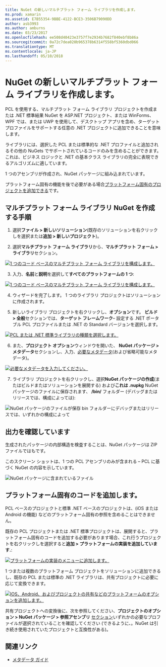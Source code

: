 ```yaml
---
title: NuGet の新しいマルチプラット フォーム ライブラリを作成します。
ms.prod: xamarin
ms.assetid: E7B55354-9BBE-4122-BCE3-3506B79090DD
author: asb3993
ms.author: amburns
ms.date: 03/23/2017
ms.openlocfilehash: ee508d40423e3757f7e2934b7682f840ebf8b86a
ms.sourcegitcommit: 0a72c7dea020b965378b6314f558bf5360dbd066
ms.translationtype: MT
ms.contentlocale: ja-JP
ms.lasthandoff: 05/10/2018
---
```

# <a name="creating-a-new-multiplatform-library-for-nuget"></a>NuGet の新しいマルチプラット フォーム ライブラリを作成します。

PCL を使用する、マルチプラット フォーム ライブラリ プロジェクトを作成または .NET 標準結果 NuGet を ASP.NET プロジェクト、または WinForms、WPF では、または UWP を使用して、デスクトップ アプリを含め、ターゲット プロファイルをサポートする任意の .NET プロジェクトに追加できることを意味します。

ライブラリには、選択した PCL または標準的な .NET プロファイルと追加されるその他の NuGets でサポートされているコードのみを含めることができます。
これは、ビジネス ロジックと .NET の基本クラス ライブラリの完全に表現できるアルゴリズムに適しています。

1 つのアセンブリが作成され、NuGet パッケージに組み込まれています。

プラットフォーム固有の機能を後で必要がある場合[プラットフォーム固有のプロジェクトを追加できる](#add-platforms)です。

## <a name="steps-to-create-a-multiplatform-library-nuget"></a>マルチプラット フォーム ライブラリ NuGet を作成する手順

1. 選択**ファイル > 新しいソリューション**(既存のソリューションを右クリックしを選択または**追加 > 新しいプロジェクト**)。

2. 選択**マルチプラット フォーム ライブラリ**から、**マルチプラット フォーム > ライブラリ**セクション。

  [![](single-codebase-images/mulitplatform-library-sml.png "1 つのコード ベースのマルチプラット フォーム ライブラリを構成します。")](single-codebase-images/mulitplatform-library.png#lightbox)

3. 入力、**名前**と**説明**を選択して**すべてのプラットフォームの 1 つ**:

  [![](single-codebase-images/single-configure-sml.png "1 つのコード ベースのマルチプラット フォーム ライブラリを構成します。")](single-codebase-images/single-configure.png#lightbox)

4. ウィザードを完了します。 1 つのライブラリ プロジェクトはソリューションに作成されます。

5. 新しいライブラリ プロジェクトを右クリックし、**オプション**です。 **ビルド > 全般**セクションでは、**ターゲット フレームワーク**– 設定する .NET ポータブル PCL プロファイルまたは .NET の Standard バージョンを選択します。

  [![](single-codebase-images/single-choose-type-sml.png "PCL または .NET 標準ライブラリの種類を選択します。")](single-codebase-images/single-choose-type.png#lightbox)

6. また、**プロジェクト オプション**ウィンドウを開いた、 **NuGet パッケージ > メタデータ**セクションし、入力、[必要なメタデータ](~/cross-platform/app-fundamentals/nuget-multiplatform-libraries/metadata.md)(および省略可能なメタデータ)。

  [![](single-codebase-images/single-metadata-sml.png "必要なメタデータを入力してください。")](single-codebase-images/single-metadata.png#lightbox)

7. ライブラリ プロジェクトを右クリックし、選択**NuGet パッケージの作成**(またはビルドまたはソリューションを展開する) および**これは .nupkg** NuGet パッケージのファイルに保存されます、 **/bin/** フォルダー (デバッグまたはリリースでは、構成によっては):

  ![](single-codebase-images/create-nuget-package.png "NuGet パッケージのファイルが保存 bin フォルダーにデバッグまたはリリースでは、いずれかの構成によって")


## <a name="verifying-the-output"></a>出力を確認しています

生成されたパッケージの内部構造を検査することは、NuGet パッケージは ZIP ファイルではもです。

このスクリーン ショットは、1 つの PCL アセンブリのみが含まれる – PCL に基づく NuGet の内容を示しています。

![](single-codebase-images/nuget-output.png "NuGet パッケージに含まれているファイル")

<a name="add-platforms" />

## <a name="adding-platform-specific-code"></a>プラットフォーム固有のコードを追加します。

PCL ベースのプロジェクトと標準 .NET ベースのプロジェクトは、(iOS または Android の機能) などのプラットフォーム固有の参照を含めることはできません。

既存の PCL プロジェクトまたは .NET 標準プロジェクトは、展開すると、プラットフォーム固有のコードを追加する必要があります場合、これ行うプロジェクトを右クリックしを選択すると**追加 > プラットフォームの実装を追加しています.**:

[![](single-codebase-images/add-later-sml.png "プラットフォームの実装のメニューに追加します。")](single-codebase-images/add-later.png#lightbox)

1 つまたは複数のプラットフォーム プロジェクトをソリューションに追加できるし、既存の PCL または標準の .NET ライブラリは、共有プロジェクトに必要に応じて変換できます。

[![](single-codebase-images/add-later-platforms-sml.png "IOS、Android、およびプロジェクトの共有などのプラットフォームのオプションを追加します。")](single-codebase-images/add-later-platforms-sml.png#lightbox)

共有プロジェクトへの変換後に、次を参照してください、**プロジェクトのオプション > NuGet パッケージ > 参照アセンブリ**
[セクション](~/cross-platform/app-fundamentals/nuget-multiplatform-libraries/platform-specific.md)いずれかの必要なプロファイルが選択されていることを確認してください (できるように、。NuGet は引き続き使用されていたプロジェクトと互換性がある)。


## <a name="related-links"></a>関連リンク

- [メタデータ ガイド](~/cross-platform/app-fundamentals/nuget-multiplatform-libraries/metadata.md)
